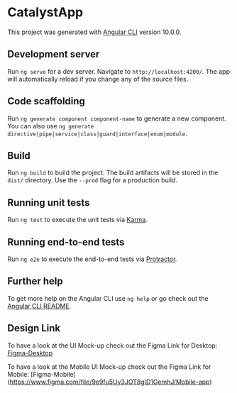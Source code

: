 # CatalystApp

This project was generated with [Angular CLI](https://github.com/angular/angular-cli) version 10.0.0.

## Development server

Run `ng serve` for a dev server. Navigate to `http://localhost:4200/`. The app will automatically reload if you change any of the source files.

## Code scaffolding

Run `ng generate component component-name` to generate a new component. You can also use `ng generate directive|pipe|service|class|guard|interface|enum|module`.

## Build

Run `ng build` to build the project. The build artifacts will be stored in the `dist/` directory. Use the `--prod` flag for a production build.

## Running unit tests

Run `ng test` to execute the unit tests via [Karma](https://karma-runner.github.io).

## Running end-to-end tests

Run `ng e2e` to execute the end-to-end tests via [Protractor](http://www.protractortest.org/).

## Further help

To get more help on the Angular CLI use `ng help` or go check out the [Angular CLI README](https://github.com/angular/angular-cli/blob/master/README.md).

## Design Link

To have a look at the UI Mock-up check out the Figma Link for Desktop: [Figma-Desktop](https://www.figma.com/file/YhKCzXHY7CPENmk6IV5MOo/Desktop-app?node-id=0%3A1)

To have a look at the Mobile UI Mock-up check out the Figma Link for Mobile: [Figma-Mobile] (https://www.figma.com/file/9e9fu5Uy3JOT8gID1GemhJ/Mobile-app)